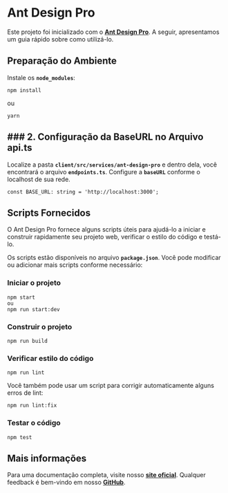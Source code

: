 # **Ant Design Pro**

Este projeto foi inicializado com o **[Ant Design Pro](https://pro.ant.design/)**. A seguir, apresentamos um guia rápido
sobre como utilizá-lo.

## **Preparação do Ambiente**

Instale os **`node_modules`**:

```shell
npm install
```

ou

```shell
yarn
```

## ### **2. Configuração da BaseURL no Arquivo api.ts**

Localize a pasta **`client/src/services/ant-design-pro`** e dentro dela, você encontrará o arquivo **`endpoints.ts`**.
Configure a  **`baseURL`** conforme o localhost de sua rede.
````shell
const BASE_URL: string = 'http://localhost:3000';
````

## **Scripts Fornecidos**

O Ant Design Pro fornece alguns scripts úteis para ajudá-lo a iniciar e construir rapidamente seu projeto web, verificar
o estilo do código e testá-lo.

Os scripts estão disponíveis no arquivo **`package.json`**. Você pode modificar ou adicionar mais scripts conforme
necessário:

### **Iniciar o projeto**

```shell
npm start
ou
npm run start:dev
```

### **Construir o projeto**

```shell
npm run build
```

### **Verificar estilo do código**

```shell
npm run lint
```

Você também pode usar um script para corrigir automaticamente alguns erros de lint:

```shell
npm run lint:fix
```

### **Testar o código**

```shell
npm test
```

## **Mais informações**

Para uma documentação completa, visite nosso **[site oficial](https://pro.ant.design/)**. Qualquer feedback é bem-vindo
em nosso **[GitHub](https://github.com/ant-design/ant-design-pro)**.
